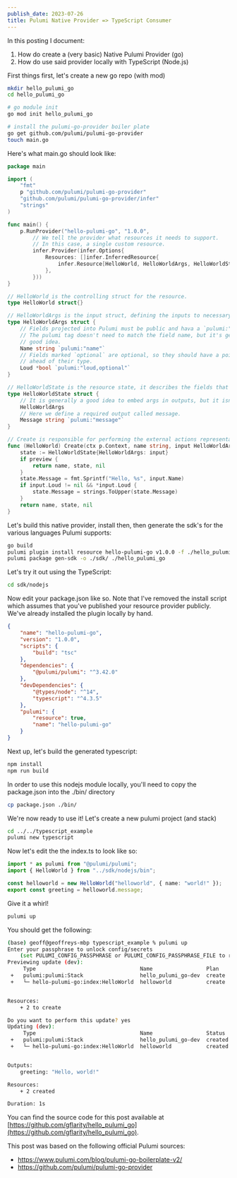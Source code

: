```yaml
---
publish_date: 2023-07-26
title: Pulumi Native Provider => TypeScript Consumer
---
```


In this posting I document:

1. How do create a (very basic) Native Pulumi Provider (go)
2. How do use said provider locally with TypeScript (Node.js)

First things first, let's create a new go repo (with mod)

```sh
mkdir hello_pulumi_go
cd hello_pulumi_go

# go module init
go mod init hello_pulumi_go

# install the pulumi-go-provider boiler plate
go get github.com/pulumi/pulumi-go-provider
touch main.go
```

Here's what main.go should look like:

```go
package main

import (
	"fmt"
	p "github.com/pulumi/pulumi-go-provider"
	"github.com/pulumi/pulumi-go-provider/infer"
	"strings"
)

func main() {
	p.RunProvider("hello-pulumi-go", "1.0.0",
		// We tell the provider what resources it needs to support.
		// In this case, a single custom resource.
		infer.Provider(infer.Options{
			Resources: []infer.InferredResource{
				infer.Resource[HelloWorld, HelloWorldArgs, HelloWorldState](),
			},
		}))
}

// HelloWorld is the controlling struct for the resource.
type HelloWorld struct{}

// HelloWorldArgs is the input struct, defining the inputs to necessary to creat the resource.
type HelloWorldArgs struct {
	// Fields projected into Pulumi must be public and hava a `pulumi:"..."` tag.
	// The pulumi tag doesn't need to match the field name, but it's generally a
	// good idea.
	Name string `pulumi:"name"`
	// Fields marked `optional` are optional, so they should have a pointer
	// ahead of their type.
	Loud *bool `pulumi:"loud,optional"`
}

// HelloWorldState is the resource state, it describes the fields that exist on the created resource (outputs).
type HelloWorldState struct {
	// It is generally a good idea to embed args in outputs, but it isn't strictly necessary.
	HelloWorldArgs
	// Here we define a required output called message.
	Message string `pulumi:"message"`
}

// Create is responsible for performing the external actions representative of creating this resource. All resources must implement Create at a minumum.
func (HelloWorld) Create(ctx p.Context, name string, input HelloWorldArgs, preview bool) (string, HelloWorldState, error) {
	state := HelloWorldState{HelloWorldArgs: input}
	if preview {
		return name, state, nil
	}
	state.Message = fmt.Sprintf("Hello, %s", input.Name)
	if input.Loud != nil && *input.Loud {
		state.Message = strings.ToUpper(state.Message)
	}
	return name, state, nil
}
```

Let's build this native provider, install then, then generate the sdk's for the various languages Pulumi supports:

```sh
go build
pulumi plugin install resource hello-pulumi-go v1.0.0 -f ./hello_pulumi_go
pulumi package gen-sdk -o ./sdk/ ./hello_pulumi_go
```

Let's try it out using the TypeScript:

```sh
cd sdk/nodejs
```

Now edit your package.json like so. Note that I've removed the install script which assumes that you've published your resource provider publicly. We've already installed the plugin locally by hand.

```JSON
{
    "name": "hello-pulumi-go",
    "version": "1.0.0",
    "scripts": {
        "build": "tsc"
    },
    "dependencies": {
        "@pulumi/pulumi": "^3.42.0"
    },
    "devDependencies": {
        "@types/node": "^14",
        "typescript": "^4.3.5"
    },
    "pulumi": {
        "resource": true,
        "name": "hello-pulumi-go"
    }
}
```

Next up, let's build the generated typescript:

```sh
npm install
npm run build
```

In order to use this nodejs module locally, you'll need to copy the package.json into the ./bin/ directory

```sh
cp package.json ./bin/
```

We're now ready to use it! Let's create a new pulumi project (and stack)

```sh
cd ../../typescript_example
pulumi new typescript
```

Now let's edit the the index.ts to look like so:

```TypeScript
import * as pulumi from "@pulumi/pulumi";
import { HelloWorld } from "../sdk/nodejs/bin";

const helloworld = new HelloWorld("helloworld", { name: "world!" });
export const greeting = helloworld.message;
```

Give it a whirl!

```sh
pulumi up
```

You should get the following:

```sh
(base) geoff@geoffreys-mbp typescript_example % pulumi up
Enter your passphrase to unlock config/secrets
    (set PULUMI_CONFIG_PASSPHRASE or PULUMI_CONFIG_PASSPHRASE_FILE to remember):
Previewing update (dev):
     Type                                 Name                 Plan
 +   pulumi:pulumi:Stack                  hello_pulumi_go-dev  create
 +   └─ hello-pulumi-go:index:HelloWorld  helloworld           create


Resources:
    + 2 to create

Do you want to perform this update? yes
Updating (dev):
     Type                                 Name                 Status
 +   pulumi:pulumi:Stack                  hello_pulumi_go-dev  created (0.20s)
 +   └─ hello-pulumi-go:index:HelloWorld  helloworld           created (0.00s)


Outputs:
    greeting: "Hello, world!"

Resources:
    + 2 created

Duration: 1s
```

You can find the source code for this post available at [https://github.com/gflarity/hello_pulumi_go](https://github.com/gflarity/hello_pulumi_go).

This post was based on the following official Pulumi sources:

- https://www.pulumi.com/blog/pulumi-go-boilerplate-v2/
- https://github.com/pulumi/pulumi-go-provider
